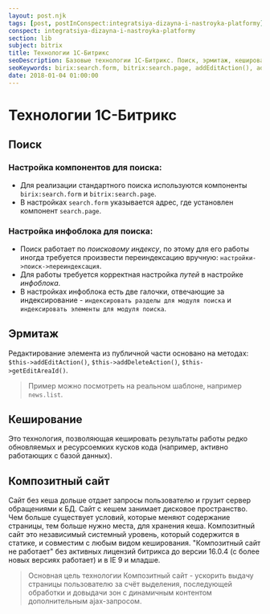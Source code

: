 ```yaml
---
layout: post.njk
tags: [post, postInConspect:integratsiya-dizayna-i-nastroyka-platformy]
conspect: integratsiya-dizayna-i-nastroyka-platformy
section: lib
subject: bitrix
title: Технологии 1C-Битрикс
seoDescription: Базовые технологии 1С-Битрикс. Поиск, эрмитаж, кеширование, композит.
seoKeywords: birix:search.form, bitrix:search.page, addEditAction(), addDeleteAction(), getEditAreaId(), кеширование
date: 2018-01-04 01:00:00
---
```

# Технологии 1C-Битрикс

## Поиск

### Настройка компонентов для поиска:

+ Для реализации стандартного поиска используются компоненты `birix:search.form` и `bitrix:search.page`.
+ В настройках `search.form` указывается адрес, где установлен компонент `search.page`.

### Настройка инфоблока для поиска:

+ Поиск работает по *поисковому индексу*, по этому для его работы иногда требуется произвести переиндексацию вручную: `настройки->поиск->переиндексация`.
+ Для работы требуется корректная настройка *путей* в настройке *инфоблока*.
+ В настройках инфоблока есть две галочки, отвечающие за индексирование - `индексировать разделы для модуля поиска` и `индексировать элементы для модуля поиска`.

## Эрмитаж

Редактирование элемента из публичной части основано на методах: `$this->addEditAction()`, `$this->addDeleteAction()`, `$this->getEditAreaId()`.

> Пример можно посмотреть на реальном шаблоне, например `news.list`.

## Кеширование

Это технология, позволяющая кешировать результаты работы редко обновляемых и ресурсоемких кусков кода (например, активно работающих с базой данных).

## Композитный сайт

Сайт без кеша дольше отдает запросы пользователю и грузит сервер обращениями к БД. Сайт с кешем занимает дисковое пространство. Чем больше существует условий, которые меняют содержание страницы, тем больше нужно места, для хранения кеша. Композитный сайт это независимый системный уровень, который содержится в статике, и совместим с любым видом кеширования. "Композитный сайт не работает" без активных лицензий битрикса до версии 16.0.4 (с более новых версиях работает) и в IE 9 и младше.

> Основная цель технологии Композитный сайт - ускорить выдачу страницы пользователю за счёт выделения, последующей обработки и довыдачи зон с динамичным контентом дополнительным ajax-запросом.